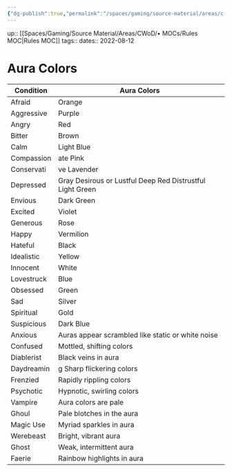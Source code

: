 ```yaml
---
{"dg-publish":true,"permalink":"/spaces/gaming/source-material/areas/c-wo-d/genre/vampire/v20/aura-colors/","dgHomeLink":true,"dgPassFrontmatter":true}
---
```


up:: [[Spaces/Gaming/Source Material/Areas/CWoD/• MOCs/Rules MOC|Rules MOC]]
tags:: 
dates:: 2022-08-12

# Aura Colors

| Condition  | Aura Colors                                                    |
|------------|----------------------------------------------------------------|
| Afraid     | Orange                                                         |
| Aggressive | Purple                                                         |
| Angry      | Red                                                            |
| Bitter     | Brown                                                          |
| Calm       | Light Blue                                                     |
| Compassion | ate   Pink                                                     |
| Conservati | ve    Lavender                                                 |
| Depressed  | Gray Desirous or Lustful  Deep Red Distrustful     Light Green |
| Envious    | Dark Green                                                     |
| Excited    | Violet                                                         |
| Generous   | Rose                                                           |
| Happy      | Vermilion                                                      |
| Hateful    | Black                                                          |
| Idealistic | Yellow                                                         |
| Innocent   | White                                                          |
| Lovestruck | Blue                                                           |
| Obsessed   | Green                                                          |
| Sad        | Silver                                                         |
| Spiritual  | Gold                                                           |
| Suspicious | Dark Blue                                                      |
| Anxious    | Auras appear scrambled like static or white noise              |
| Confused   | Mottled, shifting colors                                       |
| Diablerist | Black veins in aura                                            |
| Daydreamin | g    Sharp flickering colors                                   |
| Frenzied   | Rapidly rippling colors                                        |
| Psychotic  | Hypnotic, swirling colors                                      |
| Vampire    | Aura colors are pale                                           |
| Ghoul      | Pale blotches in the aura                                      |
| Magic Use  | Myriad sparkles in aura                                        |
| Werebeast  | Bright, vibrant aura                                           |
| Ghost      | Weak, intermittent aura                                        |
| Faerie     | Rainbow highlights in aura                                     |
